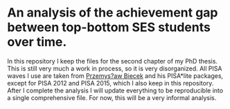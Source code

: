 # An analysis of the achievement gap between top-bottom SES students over time.

In this repository I keep the files for the second chapter of my PhD thesis. This is still very much a work in process, so it is very disorganized. All PISA waves I use are taken from [Przemys?aw Biecek](https://github.com/pbiecek?tab=repositories) and his PISA*lite packages, except for PISA 2012 and PISA 2015, which I also keep in this repository. After I complete the analysis I will update everything to be reproducible into a single comprehensive file. For now, this will be a very informal analysis.
